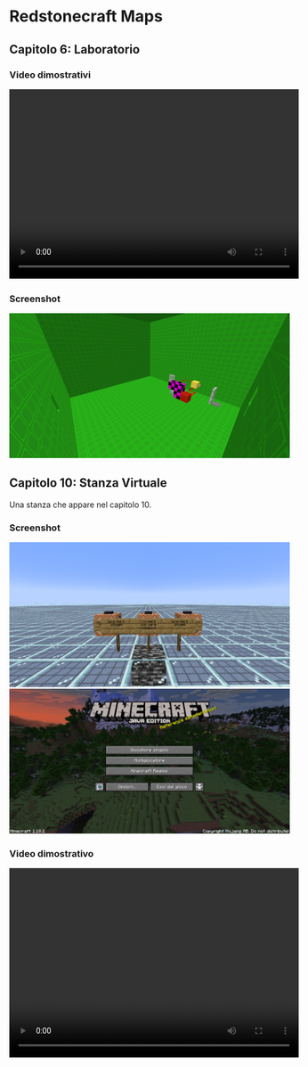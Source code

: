 # Redstonecraft Maps

## Capitolo 6: Laboratorio

### Video dimostrativi

<p align="center">
<video src="images/backups_old_blogger/Prototype/2021-10-29%2019-26-49.mp4" width="520" height="340" controls></video>
</p>

### Screenshot
![Screenshot](images/backups_old_blogger/Prototype/2021-10-29_20.01.53.png)

## Capitolo 10: Stanza Virtuale

Una stanza che appare nel capitolo 10.

### Screenshot
![Screenshot](images/backups_old_blogger/Prototype/2022-04-29_20.33.26.png)
![Screenshot](images/backups_old_blogger/Prototype/2022-05-01_12.31.45.png)

### Video dimostrativo
<p align="center">
<video src="images/backups_old_blogger/Prototype/2022-05-01%2013-45-01%20-%20Copia.mp4" width="520" height="340" controls></video>
</p>
